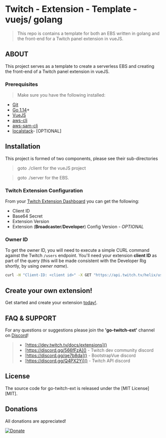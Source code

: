 # Twitch - Extension - Template - vuejs/ golang


[git]:      https://git-scm.com/
[golang]:   https://golang.org/
[discord]: https://discord.gg/Q4PX2Yj
[vue]: https://cli.vuejs.org/guide/installation.html
[dlv]:    https://github.com/go-delve/delve
[modules]: https://github.com/golang/go/wiki/Modules
[goLand]: https://www.jetbrains.com/go/
[golint]: https://github.com/golangci/golangci-lint
[aws-cli]: https://docs.aws.amazon.com/cli/latest/userguide/cli-chap-install.html
[aws-cli-config]: https://docs.aws.amazon.com/cli/latest/userguide/cli-chap-configure.html
[aws-sam-cli]: https://github.com/awslabs/aws-sam-cli
[localstack]: https://github.com/localstack/localstack

> This repo is contains a template for both an EBS written in golang and the front-end for a Twitch panel extension in vueJS.


## ABOUT

This project serves as a template to create a serverless EBS and creating the front-end of a Twitch panel extension in vueJS.



### Prerequisites
> Make sure you have the following installed:

- [Git][git]
- [Go 1.14][golang]+
- [VueJS][vue]
- [aws-cli][aws-cli]
- [aws-sam-cli][aws-sam-cli]
- [localstack][localstack]- [OPTIONAL]

## Installation
This project is formed of two components, please see their sub-directories
> goto ./client for the vueJS project

> goto ./server for the EBS.

### Twitch Extension Configuration
From your [Twitch Extension Dashboard](https://dev.twitch.tv/dashboard/extensions) you can get the following:
- Client ID
- Base64 Secret
- Extension Version
- Extension (**Broadcaster**/**Developer**) Config Version - *OPTIONAL*

### Owner ID
To get the owner ID, you will need to execute a simple CURL command against the Twitch `/users` endpoint. You'll need your extension <b>client ID</b> as part of the query (this will be made consistent with the Developer Rig shortly, by using _owner name_).

```bash
curl -H "Client-ID: <client id>" -X GET "https://api.twitch.tv/helix/users?login=<owner name>"
```
## Create your own extension!
Get started and create your extension [today!](https://dev.twitch.tv/extensions).

## FAQ & SUPPORT
For any questions or suggestions please join the **'go-twitch-ext'** channel on [Discord][discord]!
> - [https://dev.twitch.tv/docs/extensions]()
> - [https://discord.gg/566fFzA]() - Twitch dev community discord
> - [https://discord.gg/qe7b8da]() - BootstrapVue discord
> - [https://discord.gg/Q4PX2Yj]() - Twitch API discord


## License
The source code for go-twitch-ext is released under the [MIT License][MIT].

## Donations
All donations are appreciated!

[![Donate](https://img.shields.io/badge/Donate-PayPal-green.svg)](http://paypal.me/crazyjack12)
